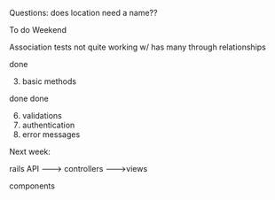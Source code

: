 Questions:
does location need a name??

To do Weekend

Association tests not quite working w/ has many through relationships 


<!-- 1. make sure models all work --- done -->
<!-- 2. all relationships functional --> done
3. basic methods
<!-- 4. make seed data --> done
<!-- 5. fuck wit sum tests? --> done
6. validations
7. authentication
8. error messages


Next week:

rails API
    ---> controllers
    --->views

components
